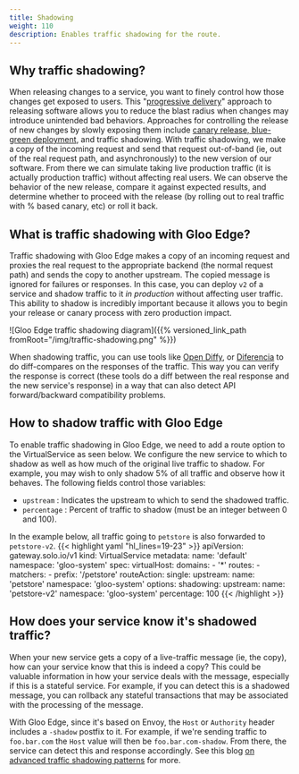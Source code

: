 ```yaml
---
title: Shadowing
weight: 110
description: Enables traffic shadowing for the route.
---
```


## Why traffic shadowing?
When releasing changes to a service, you want to finely control how those changes get exposed to users. This "[progressive delivery](https://redmonk.com/jgovernor/2018/08/06/towards-progressive-delivery/)" approach to releasing software allows you to reduce the blast radius when changes may introduce unintended bad behaviors. Approaches for controlling the release of new changes by slowly exposing them include [canary release, blue-green deployment](https://blog.christianposta.com/deploy/blue-green-deployments-a-b-testing-and-canary-releases/), and traffic shadowing. With traffic shadowing, we make a copy of the incoming request and send that request out-of-band (ie, out of the real request path, and asynchronously) to the new version of our software. From there we can simulate taking live production traffic (it is actually production traffic) without affecting real users. We can observe the behavior of the new release, compare it against expected results, and determine whether to proceed with the release (by rolling out to real traffic with % based canary, etc) or roll it back.

## What is traffic shadowing with Gloo Edge?
Traffic shadowing with Gloo Edge makes a copy of an incoming request and proxies the real request to the appropriate backend (the normal request path) and sends the copy to another upstream. The copied message is ignored for failures or responses. In this case, you can deploy `v2` of a service and shadow traffic to it *in production* without affecting user traffic. This ability to shadow is incredibly important because it allows you to begin your release or canary process with zero production impact. 

![Gloo Edge traffic shadowing diagram]({{% versioned_link_path fromRoot="/img/traffic-shadowing.png" %}})

When shadowing traffic, you can use tools like [Open Diffy](https://github.com/opendiffy/diffy), or [Diferencia](https://github.com/lordofthejars/diferencia) to do diff-compares on the responses of the traffic. This way you can verify the response is correct (these tools do a diff between the real response and the new service's response) in a way that can also detect API forward/backward compatibility problems. 


## How to shadow traffic with Gloo Edge

To enable traffic shadowing in Gloo Edge, we need to add a route option to the VirtualService as seen below. We configure the new service to which to shadow as well as how much of the original live traffic to shadow. For example, you may wish to only shadow 5% of all traffic and observe how it behaves. The following fields control those variables:

* `upstream` : Indicates the upstream to which to send the shadowed traffic.
* `percentage` : Percent of traffic to shadow (must be an integer between 0 and 100).

In the example below, all traffic going to `petstore` is also forwarded to `petstore-v2`.
{{< highlight yaml "hl_lines=19-23" >}}
apiVersion: gateway.solo.io/v1
kind: VirtualService
metadata:
  name: 'default'
  namespace: 'gloo-system'
spec:
  virtualHost:
    domains:
    - '*'
    routes:
    - matchers:
       - prefix: '/petstore'
      routeAction:
        single:
          upstream:
            name: 'petstore'
            namespace: 'gloo-system'
      options:
        shadowing:
          upstream:
            name: 'petstore-v2'
            namespace: 'gloo-system'
          percentage: 100
{{< /highlight >}}

## How does your service know it's shadowed traffic?

When your new service gets a copy of a live-traffic message (ie, the copy), how can your service know that this is indeed a copy? This could be valuable information in how your service deals with the message, especially if this is a stateful service. For example, if you can detect this is a shadowed message, you can rollback any stateful transactions that may be associated with the processing of the message. 

With Gloo Edge, since it's based on Envoy, the `Host` or `Authority` header includes a `-shadow` postfix to it. For example, if we're sending traffic to `foo.bar.com` the `Host` value will then be `foo.bar.com-shadow`. From there, the service can detect this and response accordingly. See this blog [on advanced traffic shadowing patterns](https://blog.christianposta.com/microservices/advanced-traffic-shadowing-patterns-for-microservices-with-istio-service-mesh/) for more.
